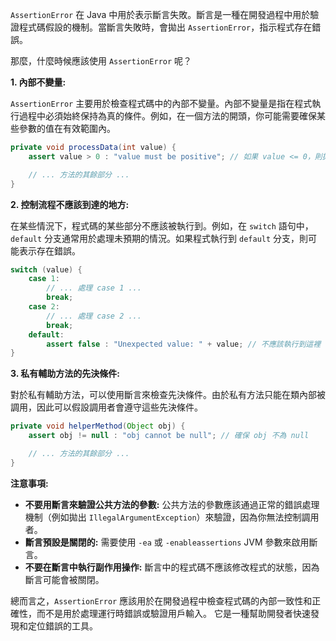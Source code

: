 `AssertionError` 在 Java 中用於表示斷言失敗。斷言是一種在開發過程中用於驗證程式碼假設的機制。當斷言失敗時，會拋出 `AssertionError`，指示程式存在錯誤。

那麼，什麼時候應該使用 `AssertionError` 呢？

**1. 內部不變量:**

`AssertionError` 主要用於檢查程式碼中的內部不變量。內部不變量是指在程式執行過程中必須始終保持為真的條件。例如，在一個方法的開頭，你可能需要確保某些參數的值在有效範圍內。

```java
private void processData(int value) {
    assert value > 0 : "value must be positive"; // 如果 value <= 0，則拋出 AssertionError

    // ... 方法的其餘部分 ...
}
```

**2. 控制流程不應該到達的地方:**

在某些情況下，程式碼的某些部分不應該被執行到。例如，在 `switch` 語句中，`default` 分支通常用於處理未預期的情況。如果程式執行到 `default` 分支，則可能表示存在錯誤。

```java
switch (value) {
    case 1:
        // ... 處理 case 1 ...
        break;
    case 2:
        // ... 處理 case 2 ...
        break;
    default:
        assert false : "Unexpected value: " + value; // 不應該執行到這裡
}
```

**3. 私有輔助方法的先決條件:**

對於私有輔助方法，可以使用斷言來檢查先決條件。由於私有方法只能在類內部被調用，因此可以假設調用者會遵守這些先決條件。

```java
private void helperMethod(Object obj) {
    assert obj != null : "obj cannot be null"; // 確保 obj 不為 null

    // ... 方法的其餘部分 ...
}
```

**注意事項:**

* **不要用斷言來驗證公共方法的參數:** 公共方法的參數應該通過正常的錯誤處理機制（例如拋出 `IllegalArgumentException`）來驗證，因為你無法控制調用者。
* **斷言預設是關閉的:** 需要使用 `-ea` 或 `-enableassertions` JVM 參數來啟用斷言。
* **不要在斷言中執行副作用操作:** 斷言中的程式碼不應該修改程式的狀態，因為斷言可能會被關閉。


總而言之，`AssertionError` 應該用於在開發過程中檢查程式碼的內部一致性和正確性，而不是用於處理運行時錯誤或驗證用戶輸入。  它是一種幫助開發者快速發現和定位錯誤的工具。


